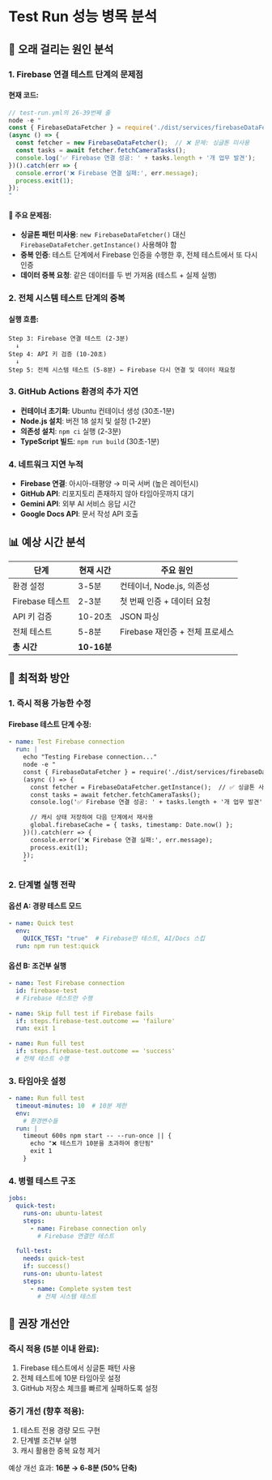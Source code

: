 # Test Run 성능 병목 분석

## 🐌 오래 걸리는 원인 분석

### 1. **Firebase 연결 테스트 단계의 문제점**

#### 현재 코드:
```javascript
// test-run.yml의 26-39번째 줄
node -e "
const { FirebaseDataFetcher } = require('./dist/services/firebaseDataFetcher');
(async () => {
  const fetcher = new FirebaseDataFetcher();  // ❌ 문제: 싱글톤 미사용
  const tasks = await fetcher.fetchCameraTasks();
  console.log('✅ Firebase 연결 성공: ' + tasks.length + '개 업무 발견');
})().catch(err => {
  console.error('❌ Firebase 연결 실패:', err.message);
  process.exit(1);
});
"
```

#### 🚨 **주요 문제점**:
- **싱글톤 패턴 미사용**: `new FirebaseDataFetcher()` 대신 `FirebaseDataFetcher.getInstance()` 사용해야 함
- **중복 인증**: 테스트 단계에서 Firebase 인증을 수행한 후, 전체 테스트에서 또 다시 인증
- **데이터 중복 요청**: 같은 데이터를 두 번 가져옴 (테스트 + 실제 실행)

### 2. **전체 시스템 테스트 단계의 중복**

#### 실행 흐름:
```
Step 3: Firebase 연결 테스트 (2-3분)
  ↓
Step 4: API 키 검증 (10-20초)
  ↓
Step 5: 전체 시스템 테스트 (5-8분) ← Firebase 다시 연결 및 데이터 재요청
```

### 3. **GitHub Actions 환경의 추가 지연**

- **컨테이너 초기화**: Ubuntu 컨테이너 생성 (30초-1분)
- **Node.js 설치**: 버전 18 설치 및 설정 (1-2분)
- **의존성 설치**: `npm ci` 실행 (2-3분)
- **TypeScript 빌드**: `npm run build` (30초-1분)

### 4. **네트워크 지연 누적**

- **Firebase 연결**: 아시아-태평양 → 미국 서버 (높은 레이턴시)
- **GitHub API**: 리포지토리 존재하지 않아 타임아웃까지 대기
- **Gemini API**: 외부 AI 서비스 응답 시간
- **Google Docs API**: 문서 작성 API 호출

## 📊 예상 시간 분석

| 단계 | 현재 시간 | 주요 원인 |
|------|-----------|-----------|
| 환경 설정 | 3-5분 | 컨테이너, Node.js, 의존성 |
| Firebase 테스트 | 2-3분 | 첫 번째 인증 + 데이터 요청 |
| API 키 검증 | 10-20초 | JSON 파싱 |
| 전체 테스트 | 5-8분 | Firebase 재인증 + 전체 프로세스 |
| **총 시간** | **10-16분** | |

## 🚀 최적화 방안

### 1. **즉시 적용 가능한 수정**

#### Firebase 테스트 단계 수정:
```yaml
- name: Test Firebase connection
  run: |
    echo "Testing Firebase connection..."
    node -e "
    const { FirebaseDataFetcher } = require('./dist/services/firebaseDataFetcher');
    (async () => {
      const fetcher = FirebaseDataFetcher.getInstance();  // ✅ 싱글톤 사용
      const tasks = await fetcher.fetchCameraTasks();
      console.log('✅ Firebase 연결 성공: ' + tasks.length + '개 업무 발견');
      
      // 캐시 상태 저장하여 다음 단계에서 재사용
      global.firebaseCache = { tasks, timestamp: Date.now() };
    })().catch(err => {
      console.error('❌ Firebase 연결 실패:', err.message);
      process.exit(1);
    });
    "
```

### 2. **단계별 실행 전략**

#### 옵션 A: 경량 테스트 모드
```yaml
- name: Quick test
  env:
    QUICK_TEST: "true"  # Firebase만 테스트, AI/Docs 스킵
  run: npm run test:quick
```

#### 옵션 B: 조건부 실행
```yaml
- name: Test Firebase connection
  id: firebase-test
  # Firebase 테스트만 수행
  
- name: Skip full test if Firebase fails
  if: steps.firebase-test.outcome == 'failure'
  run: exit 1
  
- name: Run full test
  if: steps.firebase-test.outcome == 'success'
  # 전체 테스트 수행
```

### 3. **타임아웃 설정**

```yaml
- name: Run full test
  timeout-minutes: 10  # 10분 제한
  env:
    # 환경변수들
  run: |
    timeout 600s npm start -- --run-once || {
      echo "❌ 테스트가 10분을 초과하여 중단됨"
      exit 1
    }
```

### 4. **병렬 테스트 구조**

```yaml
jobs:
  quick-test:
    runs-on: ubuntu-latest
    steps:
      - name: Firebase connection only
        # Firebase 연결만 테스트
  
  full-test:
    needs: quick-test
    if: success()
    runs-on: ubuntu-latest
    steps:
      - name: Complete system test
        # 전체 시스템 테스트
```

## 🎯 권장 개선안

### 즉시 적용 (5분 이내 완료):
1. Firebase 테스트에서 싱글톤 패턴 사용
2. 전체 테스트에 10분 타임아웃 설정
3. GitHub 저장소 체크를 빠르게 실패하도록 설정

### 중기 개선 (향후 적용):
1. 테스트 전용 경량 모드 구현
2. 단계별 조건부 실행
3. 캐시 활용한 중복 요청 제거

예상 개선 효과: **16분 → 6-8분 (50% 단축)**